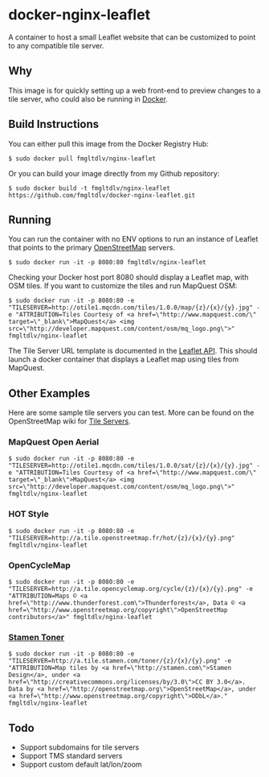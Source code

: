 # docker-nginx-leaflet

A container to host a small Leaflet website that can be customized to point to any compatible tile server.

## Why

This image is for quickly setting up a web front-end to preview changes to a tile server, who could also be running in [Docker](https://www.docker.com/).

## Build Instructions

You can either pull this image from the Docker Registry Hub:

    $ sudo docker pull fmgltdlv/nginx-leaflet

Or you can build your image directly from my Github repository:

    $ sudo docker build -t fmgltdlv/nginx-leaflet https://github.com/fmgltdlv/docker-nginx-leaflet.git

## Running

You can run the container with no ENV options to run an instance of Leaflet that points to the primary [OpenStreetMap](https://www.openstreetmap.org/) servers.

    $ sudo docker run -it -p 8080:80 fmgltdlv/nginx-leaflet

Checking your Docker host port 8080 should display a Leaflet map, with OSM tiles. If you want to customize the tiles and run MapQuest OSM:

    $ sudo docker run -it -p 8080:80 -e "TILESERVER=http://otile1.mqcdn.com/tiles/1.0.0/map/{z}/{x}/{y}.jpg" -e "ATTRIBUTION=Tiles Courtesy of <a href=\"http://www.mapquest.com/\" target=\"_blank\">MapQuest</a> <img src=\"http://developer.mapquest.com/content/osm/mq_logo.png\">" fmgltdlv/nginx-leaflet

The Tile Server URL template is documented in the [Leaflet API](http://leafletjs.com/reference.html#url-template). This should launch a docker container that displays a Leaflet map using tiles from MapQuest.

## Other Examples

Here are some sample tile servers you can test. More can be found on the OpenStreetMap wiki for [Tile Servers](http://wiki.openstreetmap.org/wiki/Tile_servers).

### MapQuest Open Aerial

    $ sudo docker run -it -p 8080:80 -e "TILESERVER=http://otile1.mqcdn.com/tiles/1.0.0/sat/{z}/{x}/{y}.jpg" -e "ATTRIBUTION=Tiles Courtesy of <a href=\"http://www.mapquest.com/\" target=\"_blank\">MapQuest</a> <img src=\"http://developer.mapquest.com/content/osm/mq_logo.png\">" fmgltdlv/nginx-leaflet

### HOT Style

    $ sudo docker run -it -p 8080:80 -e "TILESERVER=http://a.tile.openstreetmap.fr/hot/{z}/{x}/{y}.png" fmgltdlv/nginx-leaflet

### OpenCycleMap

    $ sudo docker run -it -p 8080:80 -e "TILESERVER=http://a.tile.opencyclemap.org/cycle/{z}/{x}/{y}.png" -e "ATTRIBUTION=Maps © <a href=\"http://www.thunderforest.com\">Thunderforest</a>, Data © <a href=\"http://www.openstreetmap.org/copyright\">OpenStreetMap contributors</a>" fmgltdlv/nginx-leaflet

### [Stamen Toner](http://maps.stamen.com/#toner)

    $ sudo docker run -it -p 8080:80 -e "TILESERVER=http://a.tile.stamen.com/toner/{z}/{x}/{y}.png" -e "ATTRIBUTION=Map tiles by <a href=\"http://stamen.com\">Stamen Design</a>, under <a href=\"http://creativecommons.org/licenses/by/3.0\">CC BY 3.0</a>. Data by <a href=\"http://openstreetmap.org\">OpenStreetMap</a>, under <a href=\"http://www.openstreetmap.org/copyright\">ODbL</a>." fmgltdlv/nginx-leaflet

## Todo

* Support subdomains for tile servers
* Support TMS standard servers
* Support custom default lat/lon/zoom
